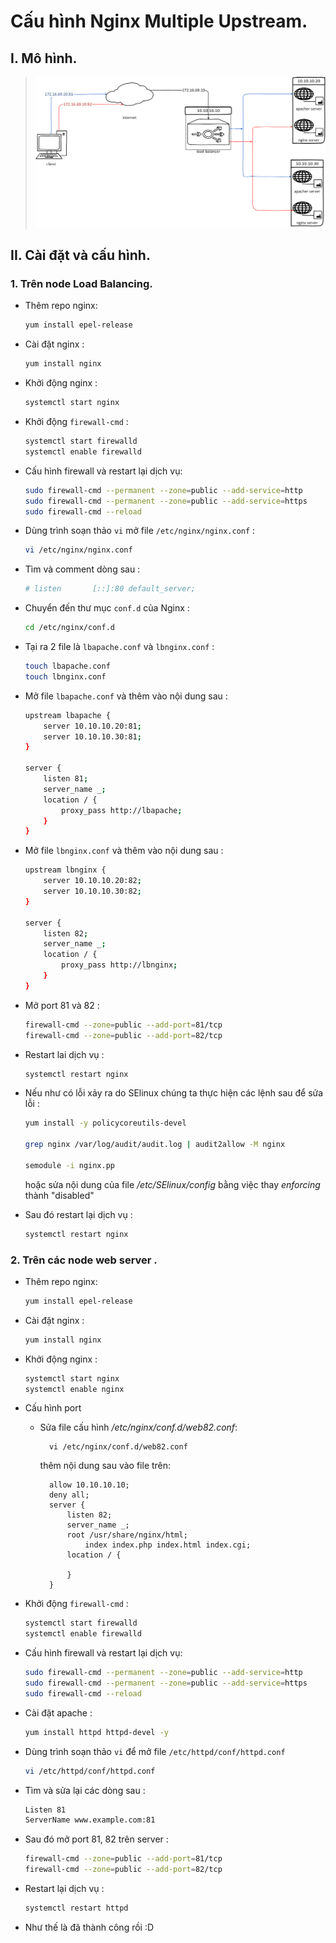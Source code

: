 # Cấu hình Nginx Multiple Upstream.

## I. Mô hình.

   > ![multiple](../images/multiple.png)

## II. Cài đặt và cấu hình.

### 1. Trên node Load Balancing.

- Thêm repo nginx:

  ```sh
  yum install epel-release
  ```

- Cài đặt nginx :

    ```sh
    yum install nginx

    ```

- Khởi động nginx :

    ```sh
    systemctl start nginx
    ```

- Khởi động `firewall-cmd` :

    ```sh
    systemctl start firewalld
    systemctl enable firewalld
    ```

- Cấu hình firewall  và restart lại dịch vụ:

    ```sh
    sudo firewall-cmd --permanent --zone=public --add-service=http 
    sudo firewall-cmd --permanent --zone=public --add-service=https
    sudo firewall-cmd --reload

    ```

- Dùng trình soạn thảo `vi` mở file `/etc/nginx/nginx.conf` :

    ```sh
    vi /etc/nginx/nginx.conf
    ```

- Tìm và comment dòng sau :

    ```sh
    # listen       [::]:80 default_server;
    ```

- Chuyển đến thư mục `conf.d` của Nginx  :

    ```sh
    cd /etc/nginx/conf.d
    ```

- Tại ra 2 file là `lbapache.conf` và `lbnginx.conf` :

    ```sh
    touch lbapache.conf
    touch lbnginx.conf
    ```

- Mở file `lbapache.conf` và thêm vào nội dung sau :

    ```sh
    upstream lbapache {
        server 10.10.10.20:81;
        server 10.10.10.30:81;
    }
    
    server {
        listen 81;
        server_name _;
        location / {
            proxy_pass http://lbapache;
        }
    }

    ```

- Mở file `lbnginx.conf` và thêm vào nội dung sau :

    ```sh
    upstream lbnginx {
        server 10.10.10.20:82;
        server 10.10.10.30:82;
    }
    
    server {
        listen 82;
        server_name _;
        location / {
            proxy_pass http://lbnginx;
        }
    }

    ```

- Mở port 81 và 82 :


    ```sh
    firewall-cmd --zone=public --add-port=81/tcp
    firewall-cmd --zone=public --add-port=82/tcp
    ```

- Restart lai dịch vụ :

    ```sh
    systemctl restart nginx
    ```

- Nếu như có lỗi xảy ra do SElinux chúng ta thực hiện các lệnh sau để sửa lỗi :

    ```sh
    yum install -y policycoreutils-devel

    grep nginx /var/log/audit/audit.log | audit2allow -M nginx

    semodule -i nginx.pp
    ```

    hoặc sửa nội dung của file */etc/SElinux/config* bằng việc thay *enforcing* thành "disabled"

- Sau đó restart lại dịch vụ :

    ```sh
    systemctl restart nginx
    ```

### 2. Trên các node web server .

- Thêm repo nginx:

  ```sh
  yum install epel-release
  ```

- Cài đặt nginx :

    ```sh
    yum install nginx

    ```

- Khởi động nginx :

    ```sh
    systemctl start nginx
    systemctl enable nginx
    ```
- Cấu hình port
    + Sửa file cấu hình */etc/nginx/conf.d/web82.conf*:

            vi /etc/nginx/conf.d/web82.conf

        thêm nội dung sau vào file trên:
            
            allow 10.10.10.10;
            deny all;
            server {
                listen 82;
                server_name _;
                root /usr/share/nginx/html;
                    index index.php index.html index.cgi;
                location / {

                }
            }
- Khởi động `firewall-cmd` :

    ```sh
    systemctl start firewalld
    systemctl enable firewalld
    ```

- Cấu hình firewall  và restart lại dịch vụ:

    ```sh
    sudo firewall-cmd --permanent --zone=public --add-service=http 
    sudo firewall-cmd --permanent --zone=public --add-service=https
    sudo firewall-cmd --reload

    ```

- Cài đặt apache :

    ```sh
    yum install httpd httpd-devel -y
    ```

- Dùng trình soạn thảo `vi` để mở file `/etc/httpd/conf/httpd.conf`

    ```sh
    vi /etc/httpd/conf/httpd.conf
    ```

- Tìm và sửa lại các dòng sau :

    ```sh
    Listen 81
    ServerName www.example.com:81
    ```

- Sau đó mở port 81, 82 trên server :

    ```sh
    firewall-cmd --zone=public --add-port=81/tcp
    firewall-cmd --zone=public --add-port=82/tcp
    ```
- Restart lại dịch vụ :

    ```sh
    systemctl restart httpd
    ```

- Như thế là đã thành công rồi :D
